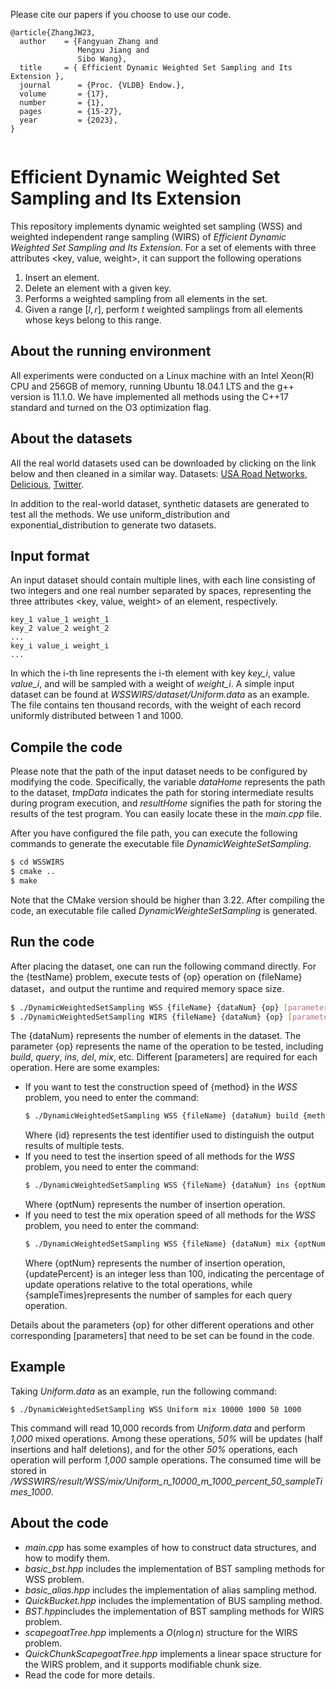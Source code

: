 Please cite our papers if you choose to use our code.
```
@article{ZhangJW23,
  author    = {Fangyuan Zhang and
               Mengxu Jiang and
               Sibo Wang},
  title     = { Efficient Dynamic Weighted Set Sampling and Its Extension },
  journal      = {Proc. {VLDB} Endow.},
  volume       = {17},
  number       = {1},
  pages        = {15-27},
  year         = {2023},
}


```
# Efficient Dynamic Weighted Set Sampling and Its Extension

This repository implements dynamic weighted set sampling (WSS) and weighted independent range sampling (WIRS) of *Efficient Dynamic Weighted Set Sampling and Its Extension*. For a set of elements with three attributes <key, value, weight>, it can support the following operations
1. Insert an element.
2. Delete an element with a given key.
3. Performs a weighted sampling from all elements in the set.
4. Given a range $[l,r]$, perform $t$ weighted samplings from all elements whose keys belong to this range.

## About the running environment
All experiments were conducted on a Linux machine with an Intel Xeon(R) CPU and 256GB of memory, running Ubuntu 18.04.1 LTS and the g++ version is 11.1.0. We have implemented all methods using the C++17 standard and turned on the O3 optimization flag.
## About the datasets
All the real world datasets used can be downloaded by clicking on the link below and then cleaned in a similar way. Datasets:
[USA Road Networks](http://users.diag.uniroma1.it/challenge9/download.shtml), [Delicious](http://delicious.com/), [Twitter](https://anlab-kaist.github.io/traces/).

In addition to the real-world dataset, synthetic datasets are generated to test all the methods. We use uniform_distribution and exponential_distribution to generate two datasets.

## Input format
An input dataset should contain multiple lines, with each line consisting of two integers and one real number separated by spaces, representing the three attributes <key, value, weight> of an element, respectively.

```
key_1 value_1 weight_1
key_2 value_2 weight_2
...
key_i value_i weight_i
...
```

In which the i-th line represents the i-th element with key *key_i*, value *value_i*, and will be sampled with a weight of *weight_i*. 
A simple input dataset can be found at *WSSWIRS/dataset/Uniform.data* as an example. The file contains ten thousand records, with the weight of each record uniformly distributed between 1 and 1000.
## Compile the code
Please note that the path of the input dataset needs to be configured by modifying the code. Specifically, the variable *dataHome* represents the path to the dataset, *tmpData* indicates the path for storing intermediate results during program execution, and *resultHome* signifies the path for storing the results of the test program. You can easily locate these in the *main.cpp* file.

After you have configured the file path, you can execute the following commands to generate the executable file *DynamicWeighteSetSampling*.

```sh
$ cd WSSWIRS
$ cmake ..
$ make
```
Note that the CMake version should be higher than 3.22. After compiling the code, an executable file called *DynamicWeighteSetSampling* is generated.

## Run the code
After placing the dataset, one can run the following command directly. For the {testName} problem, execute tests of {op} operation on {fileName} dataset，and output the runtime and required memory space size.
```sh
$ ./DynamicWeightedSetSampling WSS {fileName} {dataNum} {op} [parameters]
$ ./DynamicWeightedSetSampling WIRS {fileName} {dataNum} {op} [parameters]
```
The {dataNum} represents the number of elements in the dataset. The parameter {op} represents the name of the operation to be tested, including *build*, *query*, *ins*, *del*, *mix*, etc. Different [parameters] are required for each operation. Here are some examples:
* If you want to test the construction speed of {method} in the *WSS* problem, you need to enter the command:
  ```sh
  $ ./DynamicWeightedSetSampling WSS {fileName} {dataNum} build {method} {dataNum} {id}
  ```
  Where {id} represents the test identifier used to distinguish the output results of multiple tests.
* If you need to test the insertion speed of all methods for the *WSS* problem, you need to enter the command:
  ```sh
  $ ./DynamicWeightedSetSampling WSS {fileName} {dataNum} ins {optNum} 
  ```
  Where {optNum} represents the number of insertion operation.
* If you need to test the mix operation speed of all methods for the *WSS* problem, you need to enter the command:
  ```sh
  $ ./DynamicWeightedSetSampling WSS {fileName} {dataNum} mix {optNum} {updatePercent} {sampleTimes}
  ```
  Where {optNum} represents the number of insertion operation, {updatePercent} is an integer less than 100, indicating the percentage of update operations relative to the total operations, while {sampleTimes}represents the number of samples for each query operation.

Details about the parameters {op} for other different operations and other corresponding [parameters] that need to be set can be found in the code.
## Example
Taking *Uniform.data* as an example, run the following command:
```shell
$ ./DynamicWeightedSetSampling WSS Uniform mix 10000 1000 50 1000
```
This command will read 10,000 records from *Uniform.data* and perform *1,000* mixed operations. Among these operations, *50%* will be updates (half insertions and half deletions), and for the other *50%* operations, each operation will perform *1,000* sample operations. The consumed time will be stored in */WSSWIRS/result/WSS/mix/Uniform_n_10000_m_1000_percent_50_sampleTimes_1000*.
## About the code

* *main.cpp*  has some examples of how to construct data structures, and how to modify them.
* *basic_bst.hpp* includes the implementation of BST sampling methods for WSS problem.
* *basic_alias.hpp* includes the implementation of alias sampling method.
* *QuickBucket.hpp* includes the implementation of BUS sampling method.
* *BST.hpp*includes the implementation of BST sampling methods for WIRS problem.
* *scapegoatTree.hpp* implements a $O(n\log{n})$ structure for the WIRS problem.
* *QuickChunkScapegoatTree.hpp* implements a linear space structure for the WIRS problem, and it supports modifiable chunk size.
* Read the code for more details.
